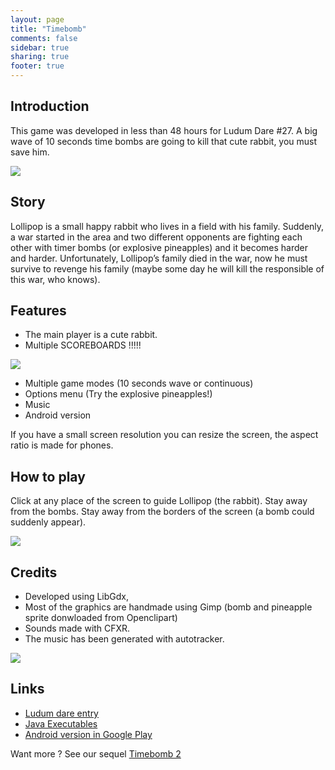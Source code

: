 ```yaml
---
layout: page
title: "Timebomb"
comments: false
sidebar: true
sharing: true
footer: true
---
```


## Introduction

This game was developed in less than 48 hours for Ludum Dare #27. A big wave of 10 seconds time bombs are going to kill that cute rabbit, you must save him.

<img src="/projects/timebomb/menu.png" class="screenshot" />

## Story

Lollipop is a small happy rabbit who lives in a field with his family. Suddenly, a war started in the area and two different opponents are fighting each other with timer bombs (or explosive pineapples) and it becomes harder and harder.
Unfortunately, Lollipop’s family died in the war, now he must survive to revenge his family (maybe some day he will kill the responsible of this war, who knows).

## Features

* The main player is a cute rabbit.
* Multiple SCOREBOARDS !!!!!

<img src="/projects/timebomb/scoreboard.png" class="screenshot" />

* Multiple game modes (10 seconds wave or continuous)
* Options menu (Try the explosive pineapples!)
* Music
* Android version

If you have a small screen resolution you can resize the screen, the aspect ratio is made for phones.

## How to play

Click at any place of the screen to guide Lollipop (the rabbit).
Stay away from the bombs.
Stay away from the borders of the screen (a bomb could suddenly appear).

<img src="/projects/timebomb/game1.png" class="screenshot" />

## Credits

* Developed using LibGdx,
* Most of the graphics are handmade using Gimp (bomb and pineapple sprite donwloaded from Openclipart)
* Sounds made with CFXR.
* The music has been generated with autotracker.

<img src="/projects/timebomb/game_over.png" class="screenshot" />

## Links

* [Ludum dare entry](http://www.ludumdare.com/compo/ludum-dare-27/comment-page-1/?action=preview&uid=16605)
* [Java Executables](https://bitbucket.org/rephus/timebomb/downloads)
* [Android version in Google Play](https://play.google.com/store/apps/details?id=net.coconauts.timebomb)

Want more ? See our sequel [Timebomb 2](/projects/timebomb2)

